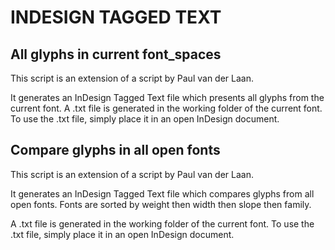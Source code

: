 INDESIGN TAGGED TEXT
==========

All glyphs in current font_spaces
-------------
This script is an extension of a script by Paul van der Laan.

It generates an InDesign Tagged Text file which presents all glyphs from the current font.
A .txt file is generated in the working folder of the current font.
To use the .txt file, simply place it in an open InDesign document.


Compare glyphs in all open fonts
-------------
This script is an extension of a script by Paul van der Laan.

It generates an InDesign Tagged Text file which compares glyphs from all open fonts.
Fonts are sorted by weight then width then slope then family. 

A .txt file is generated in the working folder of the current font.
To use the .txt file, simply place it in an open InDesign document.